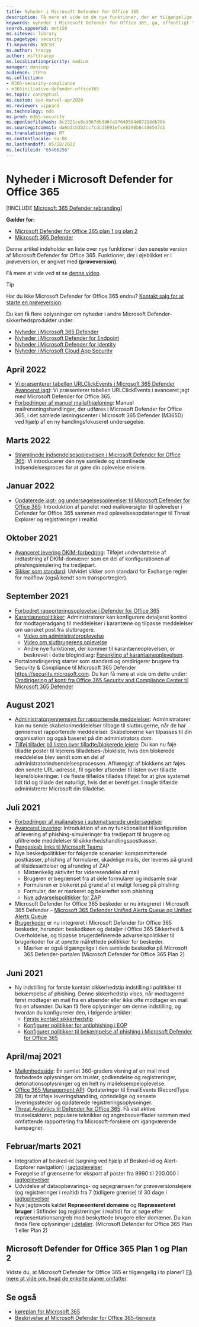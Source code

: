 ```yaml
---
title: Nyheder i Microsoft Defender for Office 365
description: Få mere at vide om de nye funktioner, der er tilgængelige i den nyeste version af Microsoft Defender for Office 365.
keywords: nyheder i Microsoft Defender for Office 365, ga, offentligt tilgængelig, funktioner, tilgængelige, nye
search.appverid: met150
ms.sitesec: library
ms.pagetype: security
f1.keywords: NOCSH
ms.author: tracyp
author: msfttracyp
ms.localizationpriority: medium
manager: dansimp
audience: ITPro
ms.collection:
- M365-security-compliance
- m365initiative-defender-office365
ms.topic: conceptual
ms.custom: seo-marvel-apr2020
ms.reviewer: vippand
ms.technology: mdo
ms.prod: m365-security
ms.openlocfilehash: 8c2321ce8ed367db386fa97640564d07208db78b
ms.sourcegitcommit: da6b3cb3b2ccfcdcd5091efce8290b6c486547db
ms.translationtype: MT
ms.contentlocale: da-DK
ms.lasthandoff: 05/18/2022
ms.locfileid: "65466256"
---
```

# <a name="whats-new-in-microsoft-defender-for-office-365"></a>Nyheder i Microsoft Defender for Office 365

[!INCLUDE [Microsoft 365 Defender rebranding](../includes/microsoft-defender-for-office.md)]

**Gælder for:**

- [Microsoft Defender for Office 365 plan 1 og plan 2](defender-for-office-365.md)
- [Microsoft 365 Defender](../defender/microsoft-365-defender.md)

Denne artikel indeholder en liste over nye funktioner i den seneste version af Microsoft Defender for Office 365. Funktioner, der i øjeblikket er i prøveversion, er angivet med **(prøveversion)**.

Få mere at vide ved at se [denne video](https://www.youtube.com/watch?v=Tdz6KfruDGo&list=PL3ZTgFEc7LystRja2GnDeUFqk44k7-KXf&index=3).

> [!TIP]
> Har du ikke Microsoft Defender for Office 365 endnu? [Kontakt salg for at starte en prøveversion](https://info.microsoft.com/ww-landing-M365SMB-web-contact.html).

Du kan få flere oplysninger om nyheder i andre Microsoft Defender-sikkerhedsprodukter under:

- [Nyheder i Microsoft 365 Defender](../defender/whats-new.md)
- [Nyheder i Microsoft Defender for Endpoint](../defender-endpoint/whats-new-in-microsoft-defender-endpoint.md)
- [Nyheder i Microsoft Defender for Identity](/defender-for-identity/whats-new)
- [Nyheder i Microsoft Cloud App Security](/cloud-app-security/release-notes)

## <a name="april-2022"></a>April 2022

- [Vi præsenterer tabellen URLClickEvents i Microsoft 365 Defender Avanceret jagt](https://techcommunity.microsoft.com/t5/microsoft-defender-for-office/introducing-the-urlclickevents-table-in-advanced-hunting-with/ba-p/3295096): Vi præsenterer tabellen URLClickEvents i avanceret jagt med Microsoft Defender for Office 365.
- [Forbedringer af manuel mailafhjælpning](/microsoft-365/security/office-365-security/remediate-malicious-email-delivered-office-365): Manuel mailrensningshandlinger, der udføres i Microsoft Defender for Office 365, i det samlede løsningscenter i Microsoft 365 Defender (M365D) ved hjælp af en ny handlingsfokuseret undersøgelse.
 
## <a name="march-2022"></a>Marts 2022

- [Strømlinede indsendelsesoplevelsen i Microsoft Defender for Office 365](https://techcommunity.microsoft.com/t5/microsoft-defender-for-office/streamlining-the-submissions-experience-in-microsoft-defender/ba-p/3152080): Vi introducerer den nye samlede og strømlinede indsendelsesproces for at gøre din oplevelse enklere.

## <a name="january-2022"></a>Januar 2022

- [Opdaterede jagt- og undersøgelsesoplevelser til Microsoft Defender for Office 365](https://techcommunity.microsoft.com/t5/microsoft-defender-for-office/updated-hunting-and-investigation-experiences-for-microsoft/ba-p/3002015): Introduktion af panelet med mailoversigter til oplevelser i Defender for Office 365 sammen med oplevelsesopdateringer til Threat Explorer og registreringer i realtid.

## <a name="october-2021"></a>Oktober 2021

- [Avanceret levering DKIM-forbedring](configure-advanced-delivery.md): Tilføjet understøttelse af indtastning af DKIM-domæner som en del af konfigurationen af phishingsimulering fra tredjepart.
- [Sikker som standard](secure-by-default.md): Udvidet sikker som standard for Exchange regler for mailflow (også kendt som transportregler).

## <a name="september-2021"></a>September 2021

- [Forbedret rapporteringsoplevelse i Defender for Office 365](https://techcommunity.microsoft.com/t5/microsoft-defender-for-office/improving-the-reporting-experience-in-microsoft-defender-for/ba-p/2760898)
- [Karantænepolitikker](quarantine-policies.md): Administratorer kan konfigurere detaljeret kontrol for modtageradgang til meddelelser i karantæne og tilpasse meddelelser om uønsket post fra slutbrugere.
  - [Video om administratoroplevelse](https://youtu.be/vnar4HowfpY)
  - [Video om slutbrugerens oplevelse](https://youtu.be/s-vozLO43rI)
  - Andre nye funktioner, der kommer til karantæneoplevelsen, er beskrevet i dette blogindlæg: [Forenkling af karantæneoplevelsen](https://techcommunity.microsoft.com/t5/microsoft-defender-for-office/simplifying-the-quarantine-experience/ba-p/2676388).
- Portalomdirigering starter som standard og omdirigerer brugere fra Security & Compliance til Microsoft 365 Defender <https://security.microsoft.com>. Du kan få mere at vide om dette under: [Omdirigering af konti fra Office 365 Security and Compliance Center til Microsoft 365 Defender](/microsoft-365/security/defender/microsoft-365-security-mdo-redirection)

## <a name="august-2021"></a>August 2021

- [Administratorgennemsyn for rapporterede meddelelser](admin-review-reported-message.md): Administratorer kan nu sende skabelonmeddelelser tilbage til slutbrugerne, når de har gennemset rapporterede meddelelser. Skabelonerne kan tilpasses til din organisation og også baseret på din administrators dom.
- [Tilføj tillader på listen over tilladte/blokerede lejere](manage-tenant-allows.md): Du kan nu føje tilladte poster til lejerens tilladelses-/blokliste, hvis den blokerede meddelelse blev sendt som en del af administratorindsendelsesprocessen. Afhængigt af blokkens art føjes den sendte URL-adresse, fil og/eller afsender til listen over tilladte lejere/blokeringer. I de fleste tilfælde tillades tilføjet for at give systemet lidt tid og tillade det naturligt, hvis det er berettiget. I nogle tilfælde administrerer Microsoft din tilladelse.

## <a name="july-2021"></a>Juli 2021

- [Forbedringer af mailanalyse i automatiserede undersøgelser](email-analysis-investigations.md)
- [Avanceret levering](configure-advanced-delivery.md): Introduktion af en ny funktionalitet til konfiguration af levering af phishing-simuleringer fra tredjepart til brugere og ufiltrerede meddelelser til sikkerhedshandlingspostkasser.
- [Pengeskab links til Microsoft Teams](safe-links.md#safe-links-settings-for-microsoft-teams)
- Nye beskedpolitikker for følgende scenarier: kompromitterede postkasser, phishing af formularer, skadelige mails, der leveres på grund af tilsidesættelser og afrunding af ZAP
  - Mistænkelig aktivitet for videresendelse af mail
  - Brugeren er begrænset fra at dele formularer og indsamle svar
  - Formularen er blokeret på grund af et muligt forsøg på phishing
  - Formular, der er markeret og bekræftet som phishing
  - [Nye advarselspolitikker for ZAP](../../compliance/new-defender-alert-policies.md)
- Microsoft Defender for Office 365 beskeder er nu integreret i Microsoft 365 Defender – [Microsoft 365 Defender Unified Alerts Queue og Unified Alerts Queue](../defender/investigate-alerts.md)
- [Brugerkoder](user-tags.md) er nu integreret i Microsoft Defender for Office 365 beskeder, herunder: beskedkøen og detaljer i Office 365 Sikkerhed & Overholdelse, og tilpasse brugerdefinerede advarselspolitikker til brugerkoder for at oprette målrettede politikker for beskeder.
  - Mærker er også tilgængelige i den samlede beskedkø på Microsoft 365 Defender-portalen (Microsoft Defender for Office 365 Plan 2)

## <a name="june-2021"></a>Juni 2021

- Ny indstilling for første kontakt sikkerhedstip indstilling i politikker til bekæmpelse af phishing. Denne sikkerhedstip vises, når modtagerne først modtager en mail fra en afsender eller ikke ofte modtager en mail fra en afsender. Du kan få flere oplysninger om denne indstilling, og hvordan du konfigurerer den, i følgende artikler:
  - [Første kontakt sikkerhedstip](set-up-anti-phishing-policies.md#first-contact-safety-tip)
  - [Konfigurer politikker for antiphishing i EOP](configure-anti-phishing-policies-eop.md)
  - [Konfigurer politikker til bekæmpelse af phishing i Microsoft Defender for Office 365](configure-mdo-anti-phishing-policies.md)

## <a name="aprilmay-2021"></a>April/maj 2021

- [Mailenhedsside](mdo-email-entity-page.md): En samlet 360-graders visning af en mail med forbedrede oplysninger om trusler, godkendelse og registreringer, detonationsoplysninger og en helt ny maileksempeloplevelse.
- [Office 365 Management API](/office/office-365-management-api/office-365-management-activity-api-schema#email-message-events): Opdateringer til EmailEvents (RecordType 28) for at tilføje leveringshandling, oprindelige og seneste leveringssteder og opdaterede registreringsoplysninger.
- [Threat Analytics til Defender for Office 365](/microsoft-365/security/defender/threat-analytics): Få vist aktive trusselsaktører, populære teknikker og angrebsoverflader sammen med omfattende rapportering fra Microsoft-forskere om igangværende kampagner.

## <a name="februarymarch-2021"></a>Februar/marts 2021

- Integration af besked-id (søgning ved hjælp af Besked-id og Alert-Explorer navigation) i [jagtoplevelser](threat-explorer.md)
- Forøgelse af grænserne for eksport af poster fra 9990 til 200.000 i [jagtoplevelser](threat-explorer.md)
- Udvidelse af dataopbevarings- og søgegrænsen for prøveversionslejere (og registreringer i realtid) fra 7 (tidligere grænse) til 30 dage i [jagtoplevelser](threat-explorer.md)
- Nye jagtpivots kaldet **Repræsenteret domæne** og **Repræsenteret bruger** i Stifinder (og registreringer i realtid) for at søge efter repræsentationsangreb mod beskyttede brugere eller domæner. Du kan finde flere oplysninger [i detaljer](threat-explorer.md#view-phishing-emails-sent-to-impersonated-users-and-domains). (Microsoft Defender for Office 365 Plan 1 eller Plan 2)

## <a name="microsoft-defender-for-office-365-plan-1-and-plan-2"></a>Microsoft Defender for Office 365 Plan 1 og Plan 2

Vidste du, at Microsoft Defender for Office 365 er tilgængelig i to planer? [Få mere at vide om, hvad de enkelte planer omfatter](defender-for-office-365.md#microsoft-defender-for-office-365-plan-1-and-plan-2).

## <a name="see-also"></a>Se også

- [køreplan for Microsoft 365](https://www.microsoft.com/microsoft-365/roadmap)
- [Beskrivelse af Microsoft Defender for Office 365-tjeneste](/office365/servicedescriptions/office-365-advanced-threat-protection-service-description)
